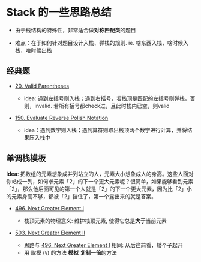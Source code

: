 # Stack 的一些思路总结

* 由于栈结构的特殊性，非常适合做**对称匹配类**的题目

* 难点：在于如何针对题目设计入栈、弹栈的规则. ie. 啥东西入栈，啥时候入栈，啥时候出栈

## 经典题

* [20. Valid Parentheses](https://leetcode.com/problems/valid-parentheses/)
    * idea: 遇到左括号则入栈；遇到右括号，若栈顶是匹配的左括号则弹栈，否则，invalid. 若所有括号都check过，且此时栈内已空，则valid

* [150. Evaluate Reverse Polish Notation](https://leetcode.com/problems/evaluate-reverse-polish-notation/)
    * idea：遇到数字则入栈；遇到算符则取出栈顶两个数字进行计算，并将结果压入栈中

## 单调栈模板

**Idea**: 把数组的元素想象成并列站立的人，元素大小想象成人的身高。这些人面对你站成一列，如何求元素「2」的下一个更大元素呢？很简单，如果能够看到元素「2」，那么他后面可见的第一个人就是「2」的下一个更大元素，因为比「2」小的元素身高不够，都被「2」挡住了，第一个露出来的就是答案。

* [496. Next Greater Element I](https://leetcode.com/problems/next-greater-element-i/)
    * 栈顶元素的物理意义: 维护栈顶元素, 使得它总是**大于**当前元素

* [503. Next Greater Element II](https://leetcode.com/problems/next-greater-element-ii/)
    * 思路与 [496. Next Greater Element I](https://leetcode.com/problems/next-greater-element-i/) 相同: 从后往前看，矮个子起开
    * 用 取模 (`%`) 的方法 **模拟** **复制一倍**的方法